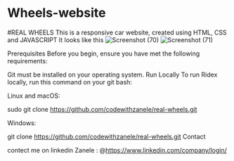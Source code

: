 # Wheels-website
#REAL WHEELS 
This is a responsive car website, created using HTML, CSS and JAVASCRIPT
It looks like this 
 ![Screenshot (70)](https://github.com/ZaneleNe/Real-wheels/assets/136015898/501b3f63-3935-4127-b06f-31c2c28e961c) 
 ![Screenshot (71)](https://github.com/ZaneleNe/Real-wheels/assets/136015898/207e1da2-cc19-41e0-9342-8c3a5c44c1ca)


Prerequisites Before you begin, ensure you have met the following requirements:

Git must be installed on your operating system. Run Locally To run Ridex locally, run this command on your git bash:

Linux and macOS:

sudo git clone https://github.com/codewithzanele/real-wheels.git

Windows:

git clone https://github.com/codewithzanele/real-wheels.git Contact

contect me on linkedin Zanele : @https://www.linkedin.com/company/login/
